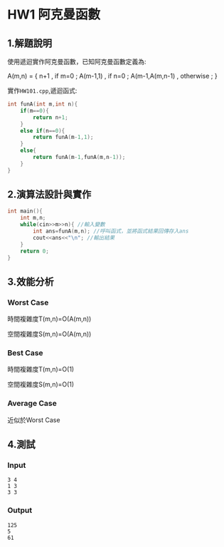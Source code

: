 # HW1 阿克曼函數

## 1.解題說明

使用遞迴實作阿克曼函數，已知阿克曼函數定義為:

A(m,n) = { n+1 , if m=0 ; A(m-1,1) , if n=0 ; A(m-1,A(m,n-1) , otherwise ; }

實作`HW101.cpp`,遞迴函式:

```cpp
int funA(int m,int n){
    if(m==0){
        return n+1;
    }
    else if(n==0){
        return funA(m-1,1);
    }
    else{
        return funA(m-1,funA(m,n-1));
    }
}
```

## 2.演算法設計與實作

```cpp
int main(){
    int m,n;
    while(cin>>m>>n){ //輸入變數
        int ans=funA(m,n); //呼叫函式，並將函式結果回傳存入ans
        cout<<ans<<"\n"; //輸出結果
    }
    return 0;
}
```

## 3.效能分析

### Worst Case

時間複雜度T(m,n)=O(A(m,n))

空間複雜度S(m,n)=O(A(m,n))

### Best Case

時間複雜度T(m,n)=O(1)

空間複雜度S(m,n)=O(1)

### Average Case

近似於Worst Case

## 4.測試

### Input

```
3 4
1 3
3 3
```
### Output

```
125
5
61
```
